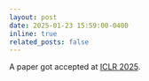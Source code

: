```yaml
---
layout: post
date: 2025-01-23 15:59:00-0400
inline: true
related_posts: false
---
```


A paper got accepted at [ICLR 2025](https://iclr.cc/).
